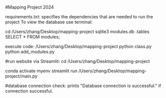 #Mapping Project 2024



requirements.txt: specifies the dependencies that are needed to run the project
To view the database use terminal:

cd /Users/zhang/Desktop/mapping-project
sqlite3 modules.db
.tables
SELECT * FROM modules;


execute code:
/Users/zhang/Desktop/mapping-project
python class.py
python add_modules.py


#run website via Streamlit:
cd /Users/zhang/Desktop/mapping-project

conda activate myenv
streamlit run /Users/zhang/Desktop/mapping-project/main.py

#database connection check: prints "Database connection is successful." if connection successful.


